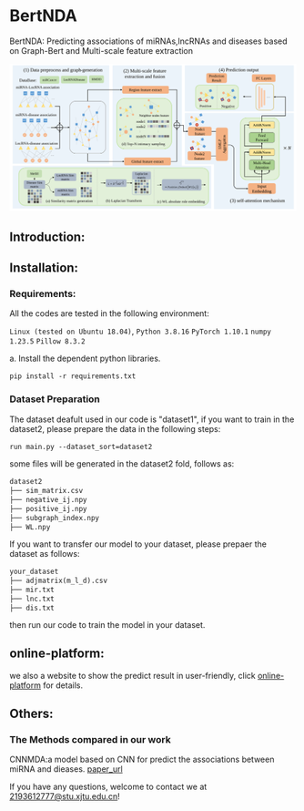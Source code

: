# BertNDA
BertNDA: Predicting associations of miRNAs,lncRNAs and diseases based on Graph-Bert and Multi-scale feature extraction
 
![BertNDA](imgs/Method.svg)

## Introduction:


## Installation:

### Requirements:
All the codes are tested in the following environment:

```Linux (tested on Ubuntu 18.04)```, 
```Python 3.8.16```
```PyTorch 1.10.1```
```numpy 1.23.5```
```Pillow 8.3.2```

a. Install the dependent python libraries.
```shell
pip install -r requirements.txt 
```

### Dataset Preparation
The dataset deafult used in our code is "dataset1", if you want to train in the dataset2, please prepare the data in the following steps:
```shell
run main.py --dataset_sort=dataset2
```
some files will be generated in the dataset2 fold, follows as:
```
dataset2
├── sim_matrix.csv
├── negative_ij.npy
├── positive_ij.npy
├── subgraph_index.npy
├── WL.npy
```
If you want to transfer our model to your dataset, please prepaer the dataset as follows:
```
your_dataset
├── adjmatrix(m_l_d).csv
├── mir.txt
├── lnc.txt
├── dis.txt
```
then run our code to train the model in your dataset.

## online-platform:
we also a website to show the predict result in user-friendly, click [online-platform](39.106.16.168:8017) for details.

## Others:
### The Methods compared in our work
CNNMDA:a model based on CNN for predict the associations between miRNA and dieases. [paper_url](https://pubmed.ncbi.nlm.nih.gov/30977780/)





If you have any questions, welcome to contact we at 2193612777@stu.xjtu.edu.cn!


